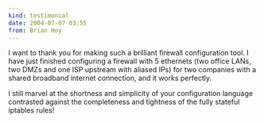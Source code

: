 ```yaml
---
kind: testimonial
date: 2004-07-07 03:55
from: Brian Hoy
---
```

I want to thank you for making such a brilliant firewall configuration
tool. I have just finished configuring a firewall with 5 ethernets (two
office LANs, two DMZs and one ISP upstream with aliased IPs) for two
companies with a shared broadband internet connection, and it works
perfectly.

I still marvel at the shortness and simplicity of your configuration
language contrasted against the completeness and tightness of the fully
stateful iptables rules!
